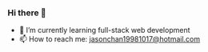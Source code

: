 ### Hi there 👋

- 🌱 I’m currently learning full-stack web development
- 📫 How to reach me: jasonchan19981017@hotmail.com
